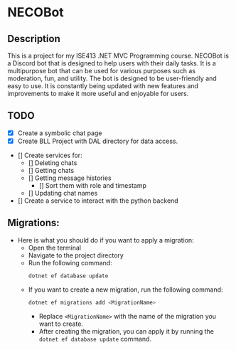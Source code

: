# NECOBot

## Description
This is a project for my ISE413 .NET MVC Programming course.
NECOBot is a Discord bot that is designed to help users with their daily tasks. It is a multipurpose bot that can be used for various purposes such as moderation, fun, and utility. The bot is designed to be user-friendly and easy to use. It is constantly being updated with new features and improvements to make it more useful and enjoyable for users.

## TODO
- [x] Create a symbolic chat page
- [x] Create BLL Project with DAL directory for data access.
- [] Create services for:
  - [] Deleting chats
  - [] Getting chats
  - [] Getting message histories
    - [] Sort them with role and timestamp
  - [] Updating chat names
- [] Create a service to interact with the python backend


## Migrations:
- Here is what you should do if you want to apply a migration:
  - Open the terminal
  - Navigate to the project directory
  - Run the following command:
    ```bash
    dotnet ef database update
    ```
  - If you want to create a new migration, run the following command:
    ```bash
    dotnet ef migrations add <MigrationName>
    ```
    - Replace `<MigrationName>` with the name of the migration you want to create.
    - After creating the migration, you can apply it by running the `dotnet ef database update` command.
